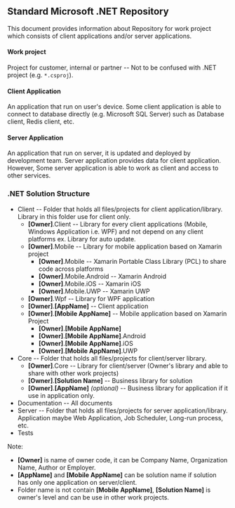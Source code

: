 ## Standard Microsoft .NET Repository

This document provides information about Repository for work project which consists of client applications and/or server applications.

#### Work project
Project for customer, internal or partner -- Not to be confused with .NET project (e.g. `*.csproj`).

#### Client Application
An application that run on user's device. Some client application is able to connect to database directly (e.g. Microsoft SQL Server) such as Database client, Redis client, etc.

#### Server Application
An application that run on server, it is updated and deployed by development team. Server application provides data for client application. However, Some server application is able to work as client and access to other services.

### .NET Solution Structure
- Client -- Folder that holds all files/projects for client application/library. Library in this folder use for client only. 
  - **[Owner]**.Client -- Library for every client applications (Mobile, Windows Application i.e. WPF) and not depend on any client platforms ex. Library for auto update.
  - **[Owner]**.Mobile -- Library for mobile application based on Xamarin project
    - **[Owner]**.Mobile -- Xamarin Portable Class Library (PCL) to share code across platforms
    - **[Owner]**.Mobile.Android -- Xamarin Android
    - **[Owner]**.Mobile.iOS -- Xamarin iOS
    - **[Owner]**.Mobile.UWP -- Xamarin UWP
  - **[Owner]**.Wpf -- Library for WPF application
  - **[Owner]**.**[AppName]** -- Client application
  - **[Owner]**.**[Mobile AppName]** -- Mobile application based on Xamarin Project
    - **[Owner]**.**[Mobile AppName]**
    - **[Owner]**.**[Mobile AppName]**.Android
    - **[Owner]**.**[Mobile AppName]**.iOS
    - **[Owner]**.**[Mobile AppName]**.UWP
- Core -- Folder that holds all files/projects for client/server library.
  - **[Owner]**.Core -- Library for client/server (Owner's library and able to share with other work projects)
  - **[Owner]**.**[Solution Name]** -- Business library for solution
  - **[Owner]**.**[AppName]** *(optional)* -- Business library for application if it use in application only.
- Documentation -- All documents
- Server -- Folder that holds all files/projects for server application/library. Application maybe Web Application, Job Scheduler, Long-run process, etc.
- Tests

Note:
- **[Owner]** is name of owner code, it can be Company Name, Organization Name, Author or Employer.
- **[AppName]** and **[Mobile AppName]** can be solution name if solution has only one application on server/client.
- Folder name is not contain **[Mobile AppName]**, **[Solution Name]** is owner's level and can be use in other work projects.
